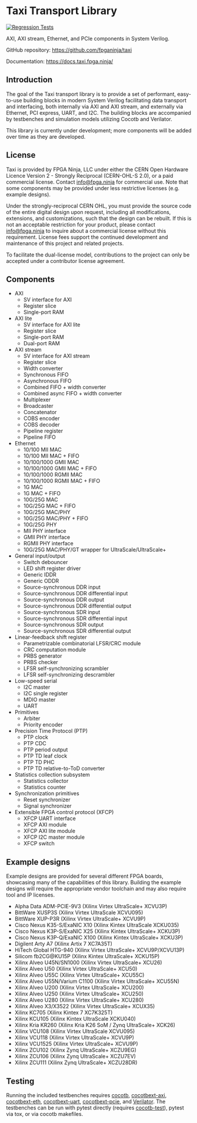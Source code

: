 # Taxi Transport Library

[![Regression Tests](https://github.com/fpganinja/taxi/actions/workflows/regression-tests.yml/badge.svg)](https://github.com/fpganinja/taxi/actions/workflows/regression-tests.yml)

AXI, AXI stream, Ethernet, and PCIe components in System Verilog.

GitHub repository: https://github.com/fpganinja/taxi

Documentation: https://docs.taxi.fpga.ninja/

## Introduction

The goal of the Taxi transport library is to provide a set of performant, easy-to-use building blocks in modern System Verilog facilitating data transport and interfacing, both internally via AXI and AXI stream, and externally via Ethernet, PCI express, UART, and I2C.  The building blocks are accompanied by testbenches and simulation models utilizing Cocotb and Verilator.

This library is currently under development; more components will be added over time as they are developed.

## License

Taxi is provided by FPGA Ninja, LLC under either the CERN Open Hardware Licence Version 2 - Strongly Reciprocal (CERN-OHL-S 2.0), or a paid commercial license.  Contact info@fpga.ninja for commercial use.  Note that some components may be provided under less restrictive licenses (e.g. example designs).

Under the strongly-reciprocal CERN OHL, you must provide the source code of the entire digital design upon request, including all modifications, extensions, and customizations, such that the design can be rebuilt.  If this is not an acceptable restriction for your product, please contact info@fpga.ninja to inquire about a commercial license without this requirement.  License fees support the continued development and maintenance of this project and related projects.

To facilitate the dual-license model, contributions to the project can only be accepted under a contributor license agreement.

## Components

*  AXI
    *  SV interface for AXI
    *  Register slice
    *  Single-port RAM
*  AXI lite
    *  SV interface for AXI lite
    *  Register slice
    *  Single-port RAM
    *  Dual-port RAM
*  AXI stream
    *  SV interface for AXI stream
    *  Register slice
    *  Width converter
    *  Synchronous FIFO
    *  Asynchronous FIFO
    *  Combined FIFO + width converter
    *  Combined async FIFO + width converter
    *  Multiplexer
    *  Broadcaster
    *  Concatenator
    *  COBS encoder
    *  COBS decoder
    *  Pipeline register
    *  Pipeline FIFO
*  Ethernet
    *  10/100 MII MAC
    *  10/100 MII MAC + FIFO
    *  10/100/1000 GMII MAC
    *  10/100/1000 GMII MAC + FIFO
    *  10/100/1000 RGMII MAC
    *  10/100/1000 RGMII MAC + FIFO
    *  1G MAC
    *  1G MAC + FIFO
    *  10G/25G MAC
    *  10G/25G MAC + FIFO
    *  10G/25G MAC/PHY
    *  10G/25G MAC/PHY + FIFO
    *  10G/25G PHY
    *  MII PHY interface
    *  GMII PHY interface
    *  RGMII PHY interface
    *  10G/25G MAC/PHY/GT wrapper for UltraScale/UltraScale+
*  General input/output
    *  Switch debouncer
    *  LED shift register driver
    *  Generic IDDR
    *  Generic ODDR
    *  Source-synchronous DDR input
    *  Source-synchronous DDR differential input
    *  Source-synchronous DDR output
    *  Source-synchronous DDR differential output
    *  Source-synchronous SDR input
    *  Source-synchronous SDR differential input
    *  Source-synchronous SDR output
    *  Source-synchronous SDR differential output
*  Linear-feedback shift register
    *  Parametrizable combinatorial LFSR/CRC module
    *  CRC computation module
    *  PRBS generator
    *  PRBS checker
    *  LFSR self-synchronizing scrambler
    *  LFSR self-synchronizing descrambler
*  Low-speed serial
    *  I2C master
    *  I2C single register
    *  MDIO master
    *  UART
*  Primitives
    *  Arbiter
    *  Priority encoder
*  Precision Time Protocol (PTP)
    *  PTP clock
    *  PTP CDC
    *  PTP period output
    *  PTP TD leaf clock
    *  PTP TD PHC
    *  PTP TD relative-to-ToD converter
*  Statistics collection subsystem
    *  Statistics collector
    *  Statistics counter
*  Synchronization primitives
    *  Reset synchronizer
    *  Signal synchronizer
*  Extensible FPGA control protocol (XFCP)
    *  XFCP UART interface
    *  XFCP AXI module
    *  XFCP AXI lite module
    *  XFCP I2C master module
    *  XFCP switch

## Example designs

Example designs are provided for several different FPGA boards, showcasing many of the capabilities of this library.  Building the example designs will require the appropriate vendor toolchain and may also require tool and IP licenses.

*  Alpha Data ADM-PCIE-9V3 (Xilinx Virtex UltraScale+ XCVU3P)
*  BittWare XUSP3S (Xilinx Virtex UltraScale XCVU095)
*  BittWare XUP-P3R (Xilinx Virtex UltraScale+ XCVU9P)
*  Cisco Nexus K35-S/ExaNIC X10 (Xilinx Kintex UltraScale XCKU035)
*  Cisco Nexus K3P-S/ExaNIC X25 (Xilinx Kintex UltraScale+ XCKU3P)
*  Cisco Nexus K3P-Q/ExaNIC X100 (Xilinx Kintex UltraScale+ XCKU3P)
*  Digilent Arty A7 (Xilinx Artix 7 XC7A35T)
*  HiTech Global HTG-940 (Xilinx Virtex UltraScale+ XCVU9P/XCVU13P)
*  Silicom fb2CG@KU15P (Xilinx Kintex UltraScale+ XCKU15P)
*  Xilinx Alveo U45N/SN1000 (Xilinx Virtex UltraScale+ XCU26)
*  Xilinx Alveo U50 (Xilinx Virtex UltraScale+ XCU50)
*  Xilinx Alveo U55C (Xilinx Virtex UltraScale+ XCU55C)
*  Xilinx Alveo U55N/Varium C1100 (Xilinx Virtex UltraScale+ XCU55N)
*  Xilinx Alveo U200 (Xilinx Virtex UltraScale+ XCU200)
*  Xilinx Alveo U250 (Xilinx Virtex UltraScale+ XCU250)
*  Xilinx Alveo U280 (Xilinx Virtex UltraScale+ XCU280)
*  Xilinx Alveo X3/X3522 (Xilinx Virtex UltraScale+ XCUX35)
*  Xilinx KC705 (Xilinx Kintex 7 XC7K325T)
*  Xilinx KCU105 (Xilinx Kintex UltraScale XCKU040)
*  Xilinx Kria KR260 (Xilinx Kria K26 SoM / Zynq UltraScale+ XCK26)
*  Xilinx VCU108 (Xilinx Virtex UltraScale XCVU095)
*  Xilinx VCU118 (Xilinx Virtex UltraScale+ XCVU9P)
*  Xilinx VCU1525 (Xilinx Virtex UltraScale+ XCVU9P)
*  Xilinx ZCU102 (Xilinx Zynq UltraScale+ XCZU9EG)
*  Xilinx ZCU106 (Xilinx Zynq UltraScale+ XCZU7EV)
*  Xilinx ZCU111 (Xilinx Zynq UltraScale+ XCZU28DR)

## Testing

Running the included testbenches requires [cocotb](https://github.com/cocotb/cocotb), [cocotbext-axi](https://github.com/alexforencich/cocotbext-axi), [cocotbext-eth](https://github.com/alexforencich/cocotbext-eth), [cocotbext-uart](https://github.com/alexforencich/cocotbext-uart), [cocotbext-pcie](https://github.com/alexforencich/cocotbext-pcie), and [Verilator](https://www.veripool.org/verilator/).  The testbenches can be run with pytest directly (requires [cocotb-test](https://github.com/themperek/cocotb-test)), pytest via tox, or via cocotb makefiles.
